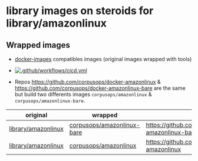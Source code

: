 # library images on steroids for library/amazonlinux
## Wrapped images
- [docker-images](https://github.com/corpusops/docker-images) compatibles images (original images wrapped with tools)
- [![.github/workflows/cicd.yml](https://github.com/corpusops/docker-amazonlinux/workflows/.github/workflows/cicd.yml/badge.svg?branch=main)](https://github.com/corpusops/docker-amazonlinux/actions?query=workflow%3A.github%2Fworkflows%2Fcicd.yml+branch%3Amain)

- Repos https://github.com/corpusops/docker-amazonlinux & https://github.com/corpusops/docker-amazonlinux-bare are the same but build two differents images `corpusops/amazonlinux` & `corpusops/amazonlinux-bare`.

| original   | wrapped  | repo  |
|------------|----------|-------|
| [library/amazonlinux](https://hub.docker.com/_/amazonlinux) | [corpusops/amazonlinux-bare](https://hub.docker.com/r/corpusops/amazonlinux-bare) | https://github.com/corpusops/docker-amazonlinux-bare |
| [library/amazonlinux](https://hub.docker.com/_/amazonlinux) | [corpusops/amazonlinux](https://hub.docker.com/r/corpusops/amazonlinux)           | https://github.com/corpusops/docker-amazonlinux |
